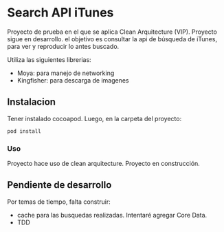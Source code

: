 # Search API iTunes

Proyecto de prueba en el que se aplica Clean Arquitecture (VIP). Proyecto sigue en desarrollo.
el objetivo es consultar la api de búsqueda de iTunes, para ver y reproducir lo antes buscado.

Utiliza las siguientes librerias:
- Moya: para manejo de networking
- Kingfisher: para descarga de imagenes

## Instalacion

Tener instalado cocoapod. Luego, en la carpeta del proyecto:
```
pod install
```

### Uso

Proyecto hace uso de clean arquitecture.
Proyecto en construcción.

## Pendiente de desarrollo
Por temas de tiempo, falta construir:
- cache para las busquedas realizadas. Intentaré agregar Core Data.
- TDD
